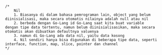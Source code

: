 	/*
		Nil
		1. Biasanya di dalam bahasa pemrograman lain, object yang belum diinisialisasi, maka secara otomatis nilainya adalah null atau nil
		2. berbeda dengan Go-Lang id Go-Lang saat kita buat variable dengan tipe data tertentu, namun belum diinisialisasikan, maka secara otomatis akan dibuatkan defaultnya valuenya
		3. namun di Go-Lang ada data nil, yaitu data kosong
		4. Nil sendiri hanya bisa digunakan di beberapa tipe data, seperti interface, function, map, slice, pointer dan channel
	*/